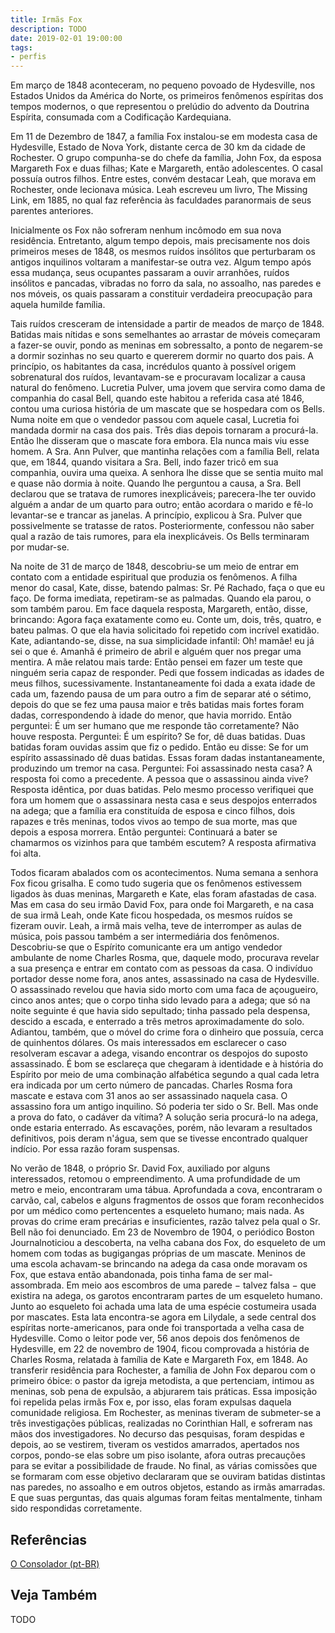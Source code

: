 ```yaml
---
title: Irmãs Fox
description: TODO
date: 2019-02-01 19:00:00
tags: 
- perfis
---
```



Em março de 1848 aconteceram, no pequeno povoado de Hydesville, nos Estados Unidos da América do Norte, os primeiros fenômenos espíritas dos tempos modernos, o que representou o prelúdio do advento da Doutrina Espírita, consumada com a Codificação Kardequiana.

Em 11 de Dezembro de 1847, a família Fox instalou-se em modesta casa de Hydesville, Estado de Nova York, distante cerca de 30 km da cidade de Rochester. O grupo compunha-se do chefe da família,  John Fox, da esposa Margareth Fox e duas filhas; Kate e Margareth, então adolescentes. O casal possuía outros filhos. Entre estes, convém destacar Leah, que morava em Rochester, onde lecionava música. Leah escreveu um livro, The Missing Link, em 1885, no qual faz referência às faculdades paranormais de seus parentes anteriores.

Inicialmente os Fox não sofreram nenhum incômodo em sua nova residência. Entretanto, algum tempo depois, mais precisamente nos dois primeiros meses de 1848, os mesmos ruídos insólitos que perturbaram os antigos inquilinos voltaram a manifestar-se outra vez. Algum tempo após essa mudança, seus ocupantes passaram a ouvir arranhões, ruídos insólitos e pancadas, vibradas no forro da sala, no assoalho, nas paredes e nos móveis, os quais passaram a constituir verdadeira preocupação para aquela humilde família.

Tais ruídos cresceram de intensidade a partir de meados de março de 1848. Batidas mais nítidas e sons semelhantes ao arrastar de móveis começaram a fazer-se ouvir, pondo as meninas em sobressalto, a ponto de negarem-se a dormir sozinhas no seu quarto e quererem dormir no quarto dos pais. A princípio, os habitantes da casa, incrédulos quanto à possível origem sobrenatural dos ruídos, levantavam-se e procuravam localizar a causa natural do fenômeno. Lucretia Pulver, uma jovem que servira como dama de companhia do casal Bell, quando este habitou a referida casa até 1846, contou uma curiosa história de um mascate que se hospedara com os Bells. Numa noite em que o vendedor passou com aquele casal, Lucretia foi mandada dormir na casa dos pais. Três dias depois tornaram a procurá-la. Então lhe disseram que o mascate fora embora. Ela nunca mais viu esse homem. A Sra. Ann Pulver, que mantinha relações com a família Bell, relata que, em 1844, quando visitara a Sra. Bell, indo fazer tricô em sua companhia, ouvira uma queixa. A senhora lhe disse que se sentia muito mal e quase não dormia à noite. Quando lhe perguntou a causa, a Sra. Bell declarou que se tratava de rumores inexplicáveis; parecera-lhe ter ouvido alguém a andar de um quarto para outro; então acordara o marido e fê-lo levantar-se e trancar as janelas. A princípio, explicou à Sra. Pulver que possivelmente se tratasse de ratos. Posteriormente, confessou não saber qual a razão de tais rumores, para ela inexplicáveis. Os Bells terminaram por mudar-se.

Na noite de 31 de março de 1848, descobriu-se um meio de entrar em contato com a entidade espiritual que produzia os fenômenos. A filha menor do casal, Kate, disse, batendo palmas: Sr. Pé Rachado,  faça o que eu faço. De forma imediata, repetiram-se as palmadas. Quando ela parou, o som também parou. Em face daquela resposta, Margareth, então, disse, brincando: Agora faça exatamente como eu. Conte um, dois, três, quatro, e bateu palmas. O que ela havia solicitado foi repetido com incrível exatidão. Kate, adiantando-se, disse, na sua simplicidade infantil: Oh! mamãe! eu já sei o que é. Amanhã é primeiro de abril e alguém quer nos pregar uma mentira.  A mãe relatou mais tarde: Então pensei em fazer um teste que ninguém seria capaz de responder. Pedi que fossem indicadas as idades de meus filhos, sucessivamente. Instantaneamente foi dada a exata idade de cada um, fazendo pausa de um para outro a fim de separar até o sétimo, depois do que se fez uma pausa maior e três batidas mais fortes foram dadas, correspondendo à idade do menor, que havia morrido. Então perguntei: É um ser humano que me responde tão corretamente? Não houve resposta. Perguntei: É um espírito? Se for, dê duas batidas. Duas batidas foram ouvidas assim que fiz o pedido. Então eu disse: Se for um espírito assassinado dê duas batidas. Essas foram dadas instantaneamente, produzindo um tremor na casa. Perguntei: Foi assassinado nesta casa? A resposta foi como a precedente. A pessoa que o assassinou ainda vive? Resposta idêntica, por duas batidas. Pelo mesmo processo verifiquei que fora um homem que o assassinara nesta casa e seus despojos enterrados na adega; que a família era constituída de esposa e cinco filhos, dois rapazes e três meninas, todos vivos ao tempo de sua morte, mas que depois a esposa morrera. Então perguntei: Continuará a bater se chamarmos os vizinhos para que também escutem? A resposta afirmativa foi alta.

Todos ficaram abalados com os acontecimentos. Numa semana a senhora Fox ficou grisalha. E como tudo sugeria que os fenômenos estivessem ligados às duas meninas, Margareth e Kate, elas foram afastadas de casa. Mas em casa do seu irmão David Fox, para onde foi Margareth, e na casa de sua irmã Leah, onde Kate ficou hospedada, os mesmos ruídos se fizeram ouvir. Leah, a irmã mais velha, teve de interromper as aulas de música, pois passou também a ser intermediária dos fenômenos. Descobriu-se que o Espírito comunicante era um antigo vendedor ambulante de nome Charles Rosma, que, daquele modo, procurava revelar a sua presença e entrar em contato com as pessoas da casa. O indivíduo portador desse nome fora, anos antes, assassinado na casa de Hydesville. O assassinado revelou que havia sido morto com uma faca de açougueiro, cinco anos antes; que o corpo tinha sido levado para a adega; que só na noite seguinte é que havia sido sepultado; tinha passado pela despensa, descido a escada, e enterrado a três metros aproximadamente do solo. Adiantou, também, que o móvel do crime fora o dinheiro que possuía, cerca de quinhentos dólares. Os mais interessados em esclarecer o caso resolveram escavar a adega, visando encontrar os despojos do suposto assassinado. É bom se esclareça que chegaram à identidade e à história do Espírito por meio de uma combinação alfabética segundo a qual cada letra era indicada por um certo número de pancadas. Charles Rosma fora mascate e estava com 31 anos ao ser assassinado naquela casa. O assassino fora um antigo inquilino. Só poderia ter sido o Sr. Bell. Mas onde a prova do fato, o cadáver da vítima? A solução seria procurá-lo na adega, onde estaria enterrado. As escavações, porém, não levaram a resultados definitivos, pois deram n'água, sem que se tivesse encontrado qualquer indício. Por essa razão foram suspensas.

No verão de 1848, o próprio Sr. David Fox, auxiliado por alguns interessados, retomou o empreendimento. A uma profundidade de um metro e meio, encontraram uma tábua. Aprofundada a cova, encontraram o carvão, cal, cabelos e alguns fragmentos de ossos que foram reconhecidos por um médico como pertencentes a esqueleto humano; mais nada. As provas do crime eram precárias e insuficientes, razão talvez pela qual o Sr. Bell não foi denunciado.  Em 23 de Novembro de 1904, o periódico Boston Journalnoticiou a descoberta, na velha cabana dos Fox, do esqueleto de um homem com todas as bugigangas próprias de um mascate. Meninos de uma escola achavam-se brincando na adega da casa onde moravam os Fox, que estava então abandonada, pois tinha fama de ser mal-assombrada. Em meio aos escombros de uma parede − talvez falsa − que existira na adega, os garotos encontraram partes de um esqueleto humano. Junto ao esqueleto foi achada uma lata de uma espécie costumeira usada por mascates. Esta lata encontra-se agora em Lilydale, a sede central dos espíritas norte-americanos, para onde foi transportada a velha casa de Hydesville. Como o leitor pode ver, 56 anos depois dos fenômenos de Hydesville, em 22 de novembro de 1904, ficou comprovada a história de Charles Rosma, relatada à família de Kate e Margareth Fox, em 1848.
Ao transferir residência para Rochester, a família de John Fox deparou com o primeiro óbice: o pastor da igreja metodista, a que pertenciam, intimou as meninas, sob pena de expulsão, a abjurarem tais práticas. Essa imposição foi repelida pelas irmãs Fox e, por isso, elas foram expulsas daquela comunidade religiosa. Em Rochester, as meninas tiveram de submeter-se a três investigações públicas, realizadas no Corinthian Hall, e sofreram nas mãos dos investigadores. No decurso das pesquisas, foram despidas e depois, ao se vestirem, tiveram os vestidos amarrados, apertados nos corpos, pondo-se elas sobre um piso isolante, afora outras precauções para se evitar a possibilidade de fraude. No final, as várias comissões que se formaram com esse objetivo declararam que se ouviram batidas distintas nas paredes, no assoalho e em outros objetos, estando as irmãs amarradas. E que suas perguntas, das quais algumas foram feitas mentalmente, tinham sido respondidas corretamente.  
 


## Referências
[O Consolador (pt-BR)](http://www.oconsolador.com.br/linkfixo/biografias/irmasfox.html)

## Veja Também
TODO


